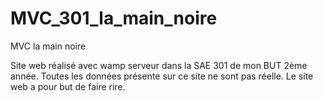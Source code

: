 # MVC_301_la_main_noire
MVC la main noire

Site web réalisé avec wamp serveur dans la SAE 301 de mon BUT 2ème année.
Toutes les données présente sur ce site ne sont pas réelle.
Le site web a pour but de faire rire.
